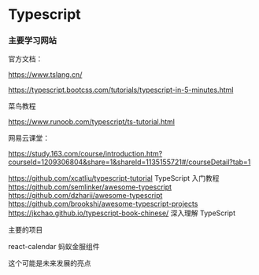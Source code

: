# Typescript

### 主要学习网站

官方文档：

https://www.tslang.cn/

https://typescript.bootcss.com/tutorials/typescript-in-5-minutes.html

菜鸟教程

https://www.runoob.com/typescript/ts-tutorial.html

网易云课堂：

https://study.163.com/course/introduction.htm?courseId=1209306804&share=1&shareId=1135155721#/courseDetail?tab=1

https://github.com/xcatliu/typescript-tutorial
TypeScript 入门教程
https://github.com/semlinker/awesome-typescript
https://github.com/dzharii/awesome-typescript
https://github.com/brookshi/awesome-typescript-projects
https://jkchao.github.io/typescript-book-chinese/
深入理解 TypeScript

主要的项目

react-calendar 蚂蚁金服组件



这个可能是未来发展的亮点
